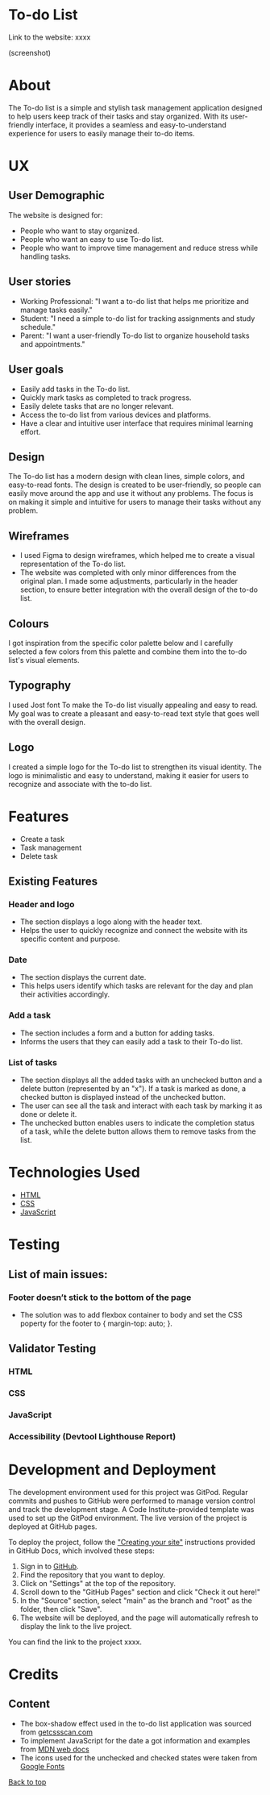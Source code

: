 # To-do List
Link to the website: xxxx

(screenshot)

# About
The To-do list is a simple and stylish task management application designed to help users keep track of their tasks and stay organized. With its user-friendly interface, it provides a seamless and easy-to-understand experience for users to easily manage their to-do items.

# UX

## User Demographic
The website is designed for:
* People who want to stay organized.
* People who want an easy to use To-do list.
* People who want to improve time management and reduce stress while handling tasks.

## User stories
* Working Professional: "I want a to-do list that helps me prioritize and manage tasks easily."
* Student: "I need a simple to-do list for tracking assignments and study schedule."
* Parent: "I want a user-friendly To-do list to organize household tasks and appointments."

## User goals
* Easily add tasks in the To-do list.
* Quickly mark tasks as completed to track progress.
* Easily delete tasks that are no longer relevant.
* Access the to-do list from various devices and platforms. 
* Have a clear and intuitive user interface that requires minimal learning effort.

## Design
The To-do list has a modern design with clean lines, simple colors, and easy-to-read fonts. The design is created to be user-friendly, so people can easily move around the app and use it without any problems. The focus is on making it simple and intuitive for users to manage their tasks without any problem.

## Wireframes
* I used Figma to design wireframes, which helped me to create a visual representation of the To-do list.
* The website was completed with only minor differences from the original plan. I made some adjustments, particularly in the header section, to ensure better integration with the overall design of the to-do list.

## Colours
I got inspiration from the specific color palette below and I carefully selected a few colors from this palette and combine them into the to-do list's visual elements.

## Typography
I used Jost font To make the To-do list visually appealing and easy to read. My goal was to create a pleasant and easy-to-read text style that goes well with the overall design.

## Logo
I created a simple logo for the To-do list to strengthen its visual identity. The logo is minimalistic and easy to understand, making it easier for users to recognize and associate with the to-do list.

# Features
* Create a task
* Task management
* Delete task

## Existing Features

### Header and logo
* The section displays a logo along with the header text.
* Helps the user to quickly recognize and connect the website with its specific content and purpose.

### Date 
* The section displays the current date.
* This helps users identify which tasks are relevant for the day and plan their activities accordingly.

### Add a task
* The section includes a form and a button for adding tasks.
* Informs the users that they can easily add a task to their To-do list.

### List of tasks
* The section displays all the added tasks with an unchecked button and a delete button (represented by an "x"). If a task is marked as done, a checked button is displayed instead of the unchecked button.
* The user can see all the task and interact with each task by marking it as done or delete it.
* The unchecked button enables users to indicate the completion status of a task, while the delete button allows them to remove tasks from the list.

# Technologies Used
* [HTML](https://sv.wikipedia.org/wiki/HTML)
* [CSS](https://sv.wikipedia.org/wiki/Cascading_Style_Sheets)
* [JavaScript](https://sv.wikipedia.org/wiki/Javascript)

# Testing

## List of main issues:

### Footer doesn’t stick to the bottom of the page
* The solution was to add flexbox container to body and set the CSS poperty for the footer to { margin-top: auto; }.

## Validator Testing

### HTML

### CSS

### JavaScript

### Accessibility (Devtool Lighthouse Report)

# Development and Deployment

The development environment used for this project was GitPod. Regular commits and pushes to GitHub were performed to manage version control and track the development stage. A Code Institute-provided template was used to set up the GitPod environment. The live version of the project is deployed at GitHub pages.

To deploy the project, follow the ["Creating your site"](https://docs.github.com/en/pages/getting-started-with-github-pages/creating-a-github-pages-site#creating-your-site) instructions provided in GitHub Docs, which involved these steps:
1.	Sign in to [GitHub](https://github.com/).
2.	Find the repository that you want to deploy.
3.	Click on "Settings" at the top of the repository.
4.	Scroll down to the "GitHub Pages" section and click "Check it out here!"
5.	In the "Source" section, select "main" as the branch and "root" as the folder, then click "Save".
6.	The website will be deployed, and the page will automatically refresh to display the link to the live project.

You can find the link to the project xxxx.


# Credits

## Content
* The box-shadow effect used in the to-do list application was sourced from [getcssscan.com](https://getcssscan.com/css-box-shadow-examples)
* To implement JavaScript for the date a got information and examples from [MDN web docs](https://developer.mozilla.org/en-US/docs/Web/JavaScript/Reference/Global_Objects/Date/toLocaleDateString)
* The icons used for the unchecked and checked states were taken from [Google Fonts](https://fonts.google.com/icons)

[Back to top](#to-do-list)